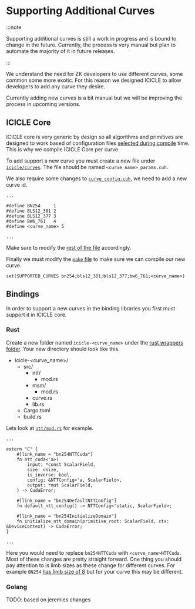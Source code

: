 # Supporting Additional Curves

:::note

Supporting additional curves is still a work in progress and is bound to change in the future. Currently, the process is very manual but plan to automate the majority of it in future releases.

:::


We understand the need for ZK developers to use different curves, some common some more exotic. For this reason we designed ICICLE to allow developers to add any curve they desire.

Currently adding new curves is a bit manual but we will be improving the process in upcoming versions.

## ICICLE Core

ICICLE core is very generic by design so all algorithms and primitives are designed to work based of configuration files [selected during compile](https://github.com/ingonyama-zk/icicle/blob/main/icicle/curves/curve_config.cuh) time. This is why we compile ICICLE Core per curve.

To add support a new curve you must create a new file under [`icicle/curves`](https://github.com/ingonyama-zk/icicle/tree/main/icicle/curves). The file should be named `<curve_name>_params.cuh`.

We also require some changes to [`curve_config.cuh`](https://github.com/ingonyama-zk/icicle/blob/main/icicle/curves/curve_config.cuh#L16-L29), we need to add a new curve id.

```
...

#define BN254     1
#define BLS12_381 2
#define BLS12_377 3
#define BW6_761   4
#define <curve_name> 5

...
```

Make sure to modify the [rest of the file](https://github.com/ingonyama-zk/icicle/blob/4beda3a900eda961f39af3a496f8184c52bf3b41/icicle/curves/curve_config.cuh#L16-L29) accordingly.

Finally we must modify the [`make` file](https://github.com/ingonyama-zk/icicle/blob/main/icicle/CMakeLists.txt#L64) to make sure we can compile our new curve.

```
set(SUPPORTED_CURVES bn254;bls12_381;bls12_377;bw6_761;<curve_name>)
```

## Bindings

In order to support a new curves in the binding libraries you first must support it in ICICLE core.

### Rust

Create a new folder named `icicle-<curve_name>` under the [rust wrappers folder](https://github.com/ingonyama-zk/icicle/tree/main/wrappers/rust/icicle-curves). Your new directory should look like this.


* icicle-<curve_name>/
  * src/
    * ntt/
        * mod.rs
    * msm/
        * mod.rs
    * curve.rs
    * lib.rs
  * Cargo.toml
  * build.rs

Lets look at [`ntt/mod.rs`](https://github.com/ingonyama-zk/icicle/blob/main/wrappers/rust/icicle-curves/icicle-bn254/src/ntt/mod.rs) for example.


```
...

extern "C" {
    #[link_name = "bn254NTTCuda"]
    fn ntt_cuda<'a>(
        input: *const ScalarField,
        size: usize,
        is_inverse: bool,
        config: &NTTConfig<'a, ScalarField>,
        output: *mut ScalarField,
    ) -> CudaError;

    #[link_name = "bn254DefaultNTTConfig"]
    fn default_ntt_config() -> NTTConfig<'static, ScalarField>;

    #[link_name = "bn254InitializeDomain"]
    fn initialize_ntt_domain(primitive_root: ScalarField, ctx: &DeviceContext) -> CudaError;
}

...
```

Here you would need to replace `bn254NTTCuda` with `<curve_name>NTTCuda`. Most of these changes are pretty straight forward. One thing you should pay attention to is limb sizes as these change for different curves. For example `BN254` [has limb size of 8](https://github.com/ingonyama-zk/icicle/blob/4beda3a900eda961f39af3a496f8184c52bf3b41/wrappers/rust/icicle-curves/icicle-bn254/src/curve.rs#L15) but for your curve this may be different.

### Golang

TODO: based on jeremies changes